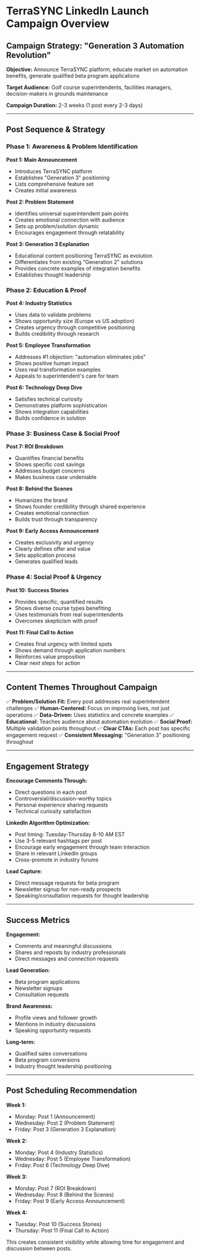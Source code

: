 # TerraSYNC LinkedIn Launch Campaign Overview

## Campaign Strategy: "Generation 3 Automation Revolution"

**Objective:** Announce TerraSYNC platform, educate market on automation benefits, generate qualified beta program applications

**Target Audience:** Golf course superintendents, facilities managers, decision-makers in grounds maintenance

**Campaign Duration:** 2-3 weeks (1 post every 2-3 days)

---

## Post Sequence & Strategy

### **Phase 1: Awareness & Problem Identification**

**Post 1: Main Announcement** 
- Introduces TerraSYNC platform
- Establishes "Generation 3" positioning
- Lists comprehensive feature set
- Creates initial awareness

**Post 2: Problem Statement**
- Identifies universal superintendent pain points
- Creates emotional connection with audience
- Sets up problem/solution dynamic
- Encourages engagement through relatability

**Post 3: Generation 3 Explanation**
- Educational content positioning TerraSYNC as evolution
- Differentiates from existing "Generation 2" solutions
- Provides concrete examples of integration benefits
- Establishes thought leadership

### **Phase 2: Education & Proof**

**Post 4: Industry Statistics**
- Uses data to validate problems
- Shows opportunity size (Europe vs US adoption)
- Creates urgency through competitive positioning
- Builds credibility through research

**Post 5: Employee Transformation**
- Addresses #1 objection: "automation eliminates jobs"
- Shows positive human impact
- Uses real transformation examples
- Appeals to superintendent's care for team

**Post 6: Technology Deep Dive**
- Satisfies technical curiosity
- Demonstrates platform sophistication
- Shows integration capabilities
- Builds confidence in solution

### **Phase 3: Business Case & Social Proof**

**Post 7: ROI Breakdown**
- Quantifies financial benefits
- Shows specific cost savings
- Addresses budget concerns
- Makes business case undeniable

**Post 8: Behind the Scenes**
- Humanizes the brand
- Shows founder credibility through shared experience
- Creates emotional connection
- Builds trust through transparency

**Post 9: Early Access Announcement**
- Creates exclusivity and urgency
- Clearly defines offer and value
- Sets application process
- Generates qualified leads

### **Phase 4: Social Proof & Urgency**

**Post 10: Success Stories**
- Provides specific, quantified results
- Shows diverse course types benefiting
- Uses testimonials from real superintendents
- Overcomes skepticism with proof

**Post 11: Final Call to Action**
- Creates final urgency with limited spots
- Shows demand through application numbers
- Reinforces value proposition
- Clear next steps for action

---

## Content Themes Throughout Campaign

✅ **Problem/Solution Fit:** Every post addresses real superintendent challenges
✅ **Human-Centered:** Focus on improving lives, not just operations
✅ **Data-Driven:** Uses statistics and concrete examples
✅ **Educational:** Teaches audience about automation evolution
✅ **Social Proof:** Multiple validation points throughout
✅ **Clear CTAs:** Each post has specific engagement request
✅ **Consistent Messaging:** "Generation 3" positioning throughout

---

## Engagement Strategy

**Encourage Comments Through:**
- Direct questions in each post
- Controversial/discussion-worthy topics
- Personal experience sharing requests
- Technical curiosity satisfaction

**LinkedIn Algorithm Optimization:**
- Post timing: Tuesday-Thursday 8-10 AM EST
- Use 3-5 relevant hashtags per post
- Encourage early engagement through team interaction
- Share in relevant LinkedIn groups
- Cross-promote in industry forums

**Lead Capture:**
- Direct message requests for beta program
- Newsletter signup for non-ready prospects
- Speaking/consultation requests for thought leadership

---

## Success Metrics

**Engagement:**
- Comments and meaningful discussions
- Shares and reposts by industry professionals
- Direct messages and connection requests

**Lead Generation:**
- Beta program applications
- Newsletter signups
- Consultation requests

**Brand Awareness:**
- Profile views and follower growth
- Mentions in industry discussions
- Speaking opportunity requests

**Long-term:**
- Qualified sales conversations
- Beta program conversions
- Industry thought leadership positioning

---

## Post Scheduling Recommendation

**Week 1:**
- Monday: Post 1 (Announcement)
- Wednesday: Post 2 (Problem Statement)  
- Friday: Post 3 (Generation 3 Explanation)

**Week 2:**
- Monday: Post 4 (Industry Statistics)
- Wednesday: Post 5 (Employee Transformation)
- Friday: Post 6 (Technology Deep Dive)

**Week 3:**
- Monday: Post 7 (ROI Breakdown)
- Wednesday: Post 8 (Behind the Scenes)
- Friday: Post 9 (Early Access Announcement)

**Week 4:**
- Tuesday: Post 10 (Success Stories)
- Thursday: Post 11 (Final Call to Action)

This creates consistent visibility while allowing time for engagement and discussion between posts.